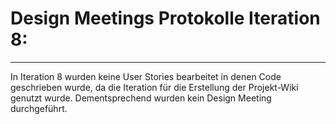 # Design Meetings Protokolle Iteration 8:
---
In Iteration 8 wurden keine User Stories bearbeitet in denen Code geschrieben wurde, da die Iteration für die Erstellung der Projekt-Wiki genutzt wurde. 
Dementsprechend wurden kein Design Meeting durchgeführt.
